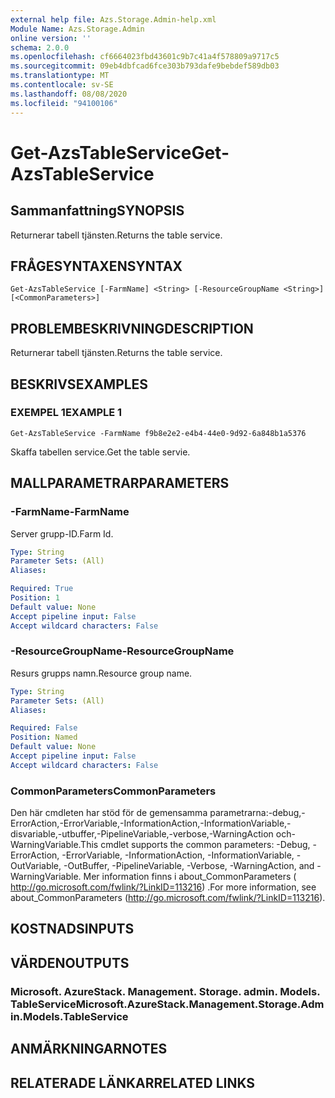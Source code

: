 ```yaml
---
external help file: Azs.Storage.Admin-help.xml
Module Name: Azs.Storage.Admin
online version: ''
schema: 2.0.0
ms.openlocfilehash: cf6664023fbd43601c9b7c41a4f578809a9717c5
ms.sourcegitcommit: 09eb4dbfcad6fce303b793dafe9bebdef589db03
ms.translationtype: MT
ms.contentlocale: sv-SE
ms.lasthandoff: 08/08/2020
ms.locfileid: "94100106"
---
```

# <span data-ttu-id="b7b3a-101">Get-AzsTableService</span><span class="sxs-lookup"><span data-stu-id="b7b3a-101">Get-AzsTableService</span></span>

## <span data-ttu-id="b7b3a-102">Sammanfattning</span><span class="sxs-lookup"><span data-stu-id="b7b3a-102">SYNOPSIS</span></span>
<span data-ttu-id="b7b3a-103">Returnerar tabell tjänsten.</span><span class="sxs-lookup"><span data-stu-id="b7b3a-103">Returns the table service.</span></span>

## <span data-ttu-id="b7b3a-104">FRÅGESYNTAXEN</span><span class="sxs-lookup"><span data-stu-id="b7b3a-104">SYNTAX</span></span>

```
Get-AzsTableService [-FarmName] <String> [-ResourceGroupName <String>] [<CommonParameters>]
```

## <span data-ttu-id="b7b3a-105">PROBLEMBESKRIVNING</span><span class="sxs-lookup"><span data-stu-id="b7b3a-105">DESCRIPTION</span></span>
<span data-ttu-id="b7b3a-106">Returnerar tabell tjänsten.</span><span class="sxs-lookup"><span data-stu-id="b7b3a-106">Returns the table service.</span></span>

## <span data-ttu-id="b7b3a-107">BESKRIVS</span><span class="sxs-lookup"><span data-stu-id="b7b3a-107">EXAMPLES</span></span>

### <span data-ttu-id="b7b3a-108">EXEMPEL 1</span><span class="sxs-lookup"><span data-stu-id="b7b3a-108">EXAMPLE 1</span></span>
```
Get-AzsTableService -FarmName f9b8e2e2-e4b4-44e0-9d92-6a848b1a5376
```

<span data-ttu-id="b7b3a-109">Skaffa tabellen service.</span><span class="sxs-lookup"><span data-stu-id="b7b3a-109">Get the table servie.</span></span>

## <span data-ttu-id="b7b3a-110">MALLPARAMETRAR</span><span class="sxs-lookup"><span data-stu-id="b7b3a-110">PARAMETERS</span></span>

### <span data-ttu-id="b7b3a-111">-FarmName</span><span class="sxs-lookup"><span data-stu-id="b7b3a-111">-FarmName</span></span>
<span data-ttu-id="b7b3a-112">Server grupp-ID.</span><span class="sxs-lookup"><span data-stu-id="b7b3a-112">Farm Id.</span></span>

```yaml
Type: String
Parameter Sets: (All)
Aliases:

Required: True
Position: 1
Default value: None
Accept pipeline input: False
Accept wildcard characters: False
```

### <span data-ttu-id="b7b3a-113">-ResourceGroupName</span><span class="sxs-lookup"><span data-stu-id="b7b3a-113">-ResourceGroupName</span></span>
<span data-ttu-id="b7b3a-114">Resurs grupps namn.</span><span class="sxs-lookup"><span data-stu-id="b7b3a-114">Resource group name.</span></span>

```yaml
Type: String
Parameter Sets: (All)
Aliases:

Required: False
Position: Named
Default value: None
Accept pipeline input: False
Accept wildcard characters: False
```

### <span data-ttu-id="b7b3a-115">CommonParameters</span><span class="sxs-lookup"><span data-stu-id="b7b3a-115">CommonParameters</span></span>
<span data-ttu-id="b7b3a-116">Den här cmdleten har stöd för de gemensamma parametrarna:-debug,-ErrorAction,-ErrorVariable,-InformationAction,-InformationVariable,-disvariable,-utbuffer,-PipelineVariable,-verbose,-WarningAction och-WarningVariable.</span><span class="sxs-lookup"><span data-stu-id="b7b3a-116">This cmdlet supports the common parameters: -Debug, -ErrorAction, -ErrorVariable, -InformationAction, -InformationVariable, -OutVariable, -OutBuffer, -PipelineVariable, -Verbose, -WarningAction, and -WarningVariable.</span></span> <span data-ttu-id="b7b3a-117">Mer information finns i about_CommonParameters ( http://go.microsoft.com/fwlink/?LinkID=113216) .</span><span class="sxs-lookup"><span data-stu-id="b7b3a-117">For more information, see about_CommonParameters (http://go.microsoft.com/fwlink/?LinkID=113216).</span></span>

## <span data-ttu-id="b7b3a-118">KOSTNADS</span><span class="sxs-lookup"><span data-stu-id="b7b3a-118">INPUTS</span></span>

## <span data-ttu-id="b7b3a-119">VÄRDEN</span><span class="sxs-lookup"><span data-stu-id="b7b3a-119">OUTPUTS</span></span>

### <span data-ttu-id="b7b3a-120">Microsoft. AzureStack. Management. Storage. admin. Models. TableService</span><span class="sxs-lookup"><span data-stu-id="b7b3a-120">Microsoft.AzureStack.Management.Storage.Admin.Models.TableService</span></span>

## <span data-ttu-id="b7b3a-121">ANMÄRKNINGAR</span><span class="sxs-lookup"><span data-stu-id="b7b3a-121">NOTES</span></span>

## <span data-ttu-id="b7b3a-122">RELATERADE LÄNKAR</span><span class="sxs-lookup"><span data-stu-id="b7b3a-122">RELATED LINKS</span></span>
